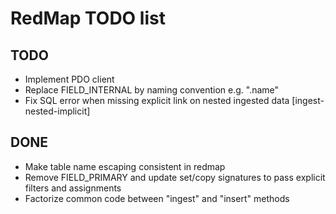 RedMap TODO list
================

TODO
----

- Implement PDO client
- Replace FIELD_INTERNAL by naming convention e.g. ".name"
- Fix SQL error when missing explicit link on nested ingested data [ingest-nested-implicit]

DONE
----

- Make table name escaping consistent in redmap
- Remove FIELD_PRIMARY and update set/copy signatures to pass explicit filters and assignments
- Factorize common code between "ingest" and "insert" methods
